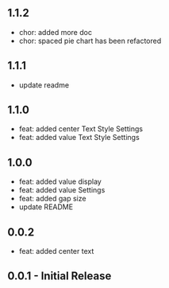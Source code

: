 ## 1.1.2
* chor: added more doc
* chor: spaced pie chart has been refactored
## 1.1.1
* update readme
## 1.1.0

* feat: added center Text Style Settings
* feat: added value Text Style Settings
## 1.0.0

* feat: added value display
* feat: added value Settings
* feat: added gap size
* update README

## 0.0.2

* feat: added center text

## 0.0.1 - Initial Release
